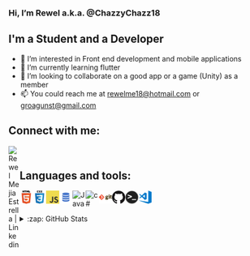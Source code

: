 ### Hi, I’m Rewel a.k.a. @ChazzyChazz18

## I'm a Student and a Developer
- 👀 I’m interested in Front end development and mobile applications
- 🌱 I’m currently learning flutter
- 💞️ I’m looking to collaborate on a good app or a game (Unity) as a member
- 📫 You could reach me at rewelme18@hotmail.com or groagunst@gmail.com

## Connect with me:

[<img align="left" alt="Rewel Mejia Estrella | Linkedin" width="22px" src="https://cdn.jsdelivr.net/npm/simple-icons@v3/icons/linkedin.svg" />][linkedin]

<br />

## Languages and tools:

[<img align="left" alt="HTML5" width="26px" src="https://raw.githubusercontent.com/github/explore/80688e429a7d4ef2fca1e82350fe8e3517d3494d/topics/html/html.png" />][html5]
[<img align="left" alt="CSS3" width="26px" src="https://raw.githubusercontent.com/github/explore/80688e429a7d4ef2fca1e82350fe8e3517d3494d/topics/css/css.png" />][css]
[<img align="left" alt="JavaScript" width="26px" src="https://raw.githubusercontent.com/github/explore/80688e429a7d4ef2fca1e82350fe8e3517d3494d/topics/javascript/javascript.png" />][javascript]
[<img align="left" alt="SQL" width="26px" src="https://raw.githubusercontent.com/github/explore/80688e429a7d4ef2fca1e82350fe8e3517d3494d/topics/sql/sql.png" />][sql]
[<img align="left" alt="Java" width="26px" src="https://icon-library.com/images/java-icon-images/java-icon-images-6.jpg" />][java]
[<img align="left" alt="c#" width="26px" src="https://e7.pngegg.com/pngimages/340/226/png-clipart-purple-and-white-logo-c-computer-programming-software-development-programmer-marklogic-coder-miscellaneous-purple.png" />][csharp]


[<img align="left" alt="Git" width="26px" src="https://raw.githubusercontent.com/github/explore/80688e429a7d4ef2fca1e82350fe8e3517d3494d/topics/git/git.png" />][git]
[<img align="left" alt="GitHub" width="26px" src="https://raw.githubusercontent.com/github/explore/78df643247d429f6cc873026c0622819ad797942/topics/github/github.png" />][github]
[<img align="left" alt="Terminal" width="26px" src="https://raw.githubusercontent.com/github/explore/80688e429a7d4ef2fca1e82350fe8e3517d3494d/topics/terminal/terminal.png" />][terminal]
[<img align="left" alt="Visual Studio Code" width="26px" src="https://raw.githubusercontent.com/github/explore/80688e429a7d4ef2fca1e82350fe8e3517d3494d/topics/visual-studio-code/visual-studio-code.png" />][visualstudiocode]

<br />

##

<details>
  <summary>:zap: GitHub Stats</summary>

  <img align="left" alt="ChazzyChazz18 GitHub Stats" src="https://github-readme-stats.vercel.app/api?username=ChazzyChazz18&show_icons=true&hide_border=true" />

</details>

[linkedin]:https://www.linkedin.com/in/rewel-mejia-estrella-a027a9196/
[html5]:https://www.w3schools.com/html/default.asp
[css]:https://www.w3schools.com/css/default.asp
[javascript]:https://www.w3schools.com/js/default.asp
[java]:https://www.w3schools.com/java/default.asp
[csharp]:https://www.w3schools.com/cs/index.php
[sql]:https://www.w3schools.com/sql/default.asp
[git]:https://www.w3schools.com/GIT/default.asp
[github]:https://www.w3schools.com/whatis/whatis_github.asp
[terminal]:https://www.w3schools.com/whatis/whatis_cli.asp
[visualstudiocode]:https://code.visualstudio.com/
